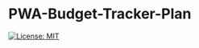 # PWA-Budget-Tracker-Plan
[![License: MIT](https://img.shields.io/badge/License-MIT-yellow.svg)](https://opensource.org/licenses/MIT)
